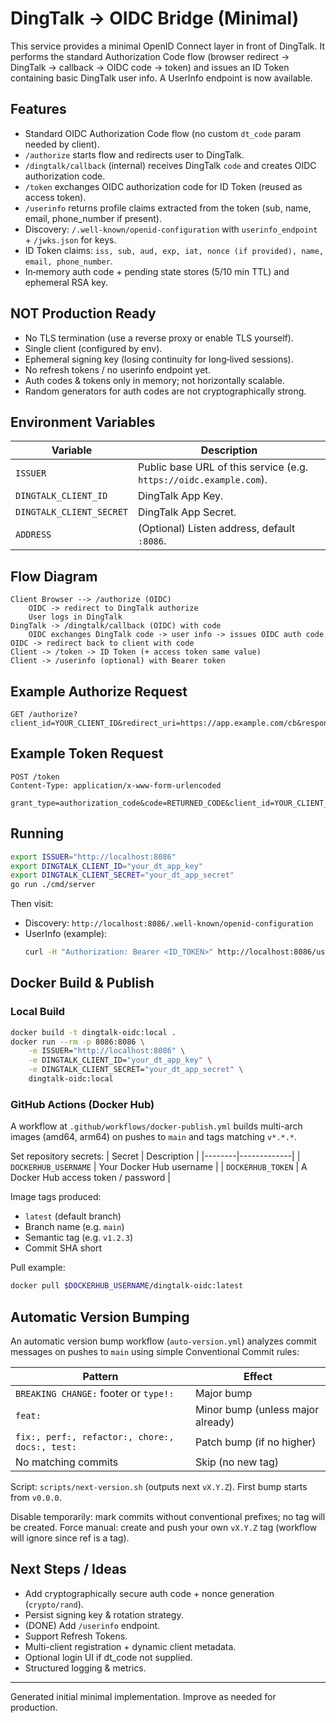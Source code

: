 # DingTalk -> OIDC Bridge (Minimal)

This service provides a minimal OpenID Connect layer in front of DingTalk. It performs the standard Authorization Code flow (browser redirect -> DingTalk -> callback -> OIDC code -> token) and issues an ID Token containing basic DingTalk user info. A UserInfo endpoint is now available.

## Features
- Standard OIDC Authorization Code flow (no custom `dt_code` param needed by client).
- `/authorize` starts flow and redirects user to DingTalk.
- `/dingtalk/callback` (internal) receives DingTalk `code` and creates OIDC authorization code.
- `/token` exchanges OIDC authorization code for ID Token (reused as access token).
- `/userinfo` returns profile claims extracted from the token (sub, name, email, phone_number if present).
- Discovery: `/.well-known/openid-configuration` with `userinfo_endpoint` + `/jwks.json` for keys.
- ID Token claims: `iss, sub, aud, exp, iat, nonce (if provided), name, email, phone_number`.
- In‑memory auth code + pending state stores (5/10 min TTL) and ephemeral RSA key.

## NOT Production Ready
- No TLS termination (use a reverse proxy or enable TLS yourself).
- Single client (configured by env).
- Ephemeral signing key (losing continuity for long‑lived sessions).
- No refresh tokens / no userinfo endpoint yet.
- Auth codes & tokens only in memory; not horizontally scalable.
- Random generators for auth codes are not cryptographically strong.

## Environment Variables
| Variable | Description |
|----------|-------------|
| `ISSUER` | Public base URL of this service (e.g. `https://oidc.example.com`). |
| `DINGTALK_CLIENT_ID` | DingTalk App Key. |
| `DINGTALK_CLIENT_SECRET` | DingTalk App Secret. |
| `ADDRESS` | (Optional) Listen address, default `:8086`. |

## Flow Diagram
```
Client Browser --> /authorize (OIDC)
	OIDC -> redirect to DingTalk authorize
	User logs in DingTalk
DingTalk -> /dingtalk/callback (OIDC) with code
	OIDC exchanges DingTalk code -> user info -> issues OIDC auth code
OIDC -> redirect back to client with code
Client -> /token -> ID Token (+ access token same value)
Client -> /userinfo (optional) with Bearer token
```

## Example Authorize Request
```
GET /authorize?client_id=YOUR_CLIENT_ID&redirect_uri=https://app.example.com/cb&response_type=code&scope=openid%20email%20profile&state=xyz&nonce=abc
```

## Example Token Request
```
POST /token
Content-Type: application/x-www-form-urlencoded

grant_type=authorization_code&code=RETURNED_CODE&client_id=YOUR_CLIENT_ID&client_secret=YOUR_SECRET
```

## Running
```bash
export ISSUER="http://localhost:8086"
export DINGTALK_CLIENT_ID="your_dt_app_key"
export DINGTALK_CLIENT_SECRET="your_dt_app_secret"
go run ./cmd/server
```

Then visit:
- Discovery: `http://localhost:8086/.well-known/openid-configuration`
- UserInfo (example):
	```bash
	curl -H "Authorization: Bearer <ID_TOKEN>" http://localhost:8086/userinfo
	```

## Docker Build & Publish

### Local Build
```bash
docker build -t dingtalk-oidc:local .
docker run --rm -p 8086:8086 \
	-e ISSUER="http://localhost:8086" \
	-e DINGTALK_CLIENT_ID="your_dt_app_key" \
	-e DINGTALK_CLIENT_SECRET="your_dt_app_secret" \
	dingtalk-oidc:local
```

### GitHub Actions (Docker Hub)
A workflow at `.github/workflows/docker-publish.yml` builds multi-arch images (amd64, arm64) on pushes to `main` and tags matching `v*.*.*`.

Set repository secrets:
| Secret | Description |
|--------|-------------|
| `DOCKERHUB_USERNAME` | Your Docker Hub username |
| `DOCKERHUB_TOKEN` | A Docker Hub access token / password |

Image tags produced:
- `latest` (default branch)
- Branch name (e.g. `main`)
- Semantic tag (e.g. `v1.2.3`)
- Commit SHA short

Pull example:
```bash
docker pull $DOCKERHUB_USERNAME/dingtalk-oidc:latest
```

## Automatic Version Bumping
An automatic version bump workflow (`auto-version.yml`) analyzes commit messages on pushes to `main` using simple Conventional Commit rules:

| Pattern | Effect |
|---------|--------|
| `BREAKING CHANGE:` footer or `type!:` | Major bump |
| `feat:` | Minor bump (unless major already) |
| `fix:, perf:, refactor:, chore:, docs:, test:` | Patch bump (if no higher) |
| No matching commits | Skip (no new tag) |

Script: `scripts/next-version.sh` (outputs next `vX.Y.Z`). First bump starts from `v0.0.0`.

Disable temporarily: mark commits without conventional prefixes; no tag will be created.
Force manual: create and push your own `vX.Y.Z` tag (workflow will ignore since ref is a tag).

## Next Steps / Ideas
- Add cryptographically secure auth code + nonce generation (`crypto/rand`).
- Persist signing key & rotation strategy.
- (DONE) Add `/userinfo` endpoint.
- Support Refresh Tokens.
- Multi-client registration + dynamic client metadata.
- Optional login UI if dt_code not supplied.
- Structured logging & metrics.

---
Generated initial minimal implementation. Improve as needed for production.
